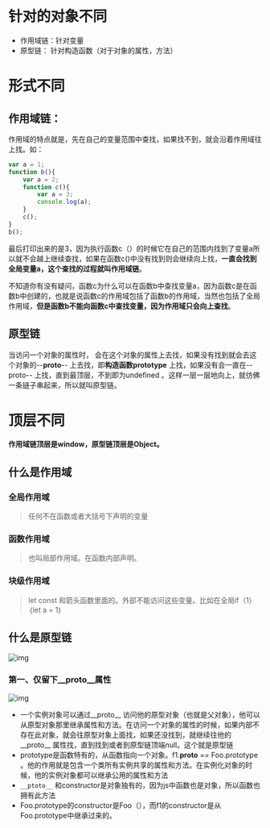 # 针对的对象不同
- 作用域链：针对变量
- 原型链：   针对构造函数（对于对象的属性，方法）

# 形式不同
## 作用域链：
作用域的特点就是，先在自己的变量范围中查找，如果找不到，就会沿着作用域往上找。如：

```javascript
var a = 1;
function b(){
    var a = 2;
    function c(){
        var a = 3;
        console.log(a);
    }
    c();
}
b();
```
最后打印出来的是3，因为执行函数c（）的时候它在自己的范围内找到了变量a所以就不会越上继续查找，如果在函数c()中没有找到则会继续向上找，**一直会找到全局变量a，这个查找的过程就叫作用域链**。

不知道你有没有疑问，函数c为什么可以在函数b中查找变量a，因为函数c是在函数b中创建的，也就是说函数c的作用域包括了函数b的作用域，当然也包括了全局作用域，**但是函数b不能向函数c中查找变量，因为作用域只会向上查找**。

## 原型链
当访问一个对象的属性时， 会在这个对象的属性上去找，如果没有找到就会去这个对象的--**proto**-- 上去找，即**构造函数prototype** 上找，如果没有会一直在--proto-- 上找，直到最顶层，不到即为undefined 。这样一层一层地向上，就彷佛一条链子串起来，所以就叫原型链。


# 顶层不同
**作用域链顶层是window，原型链顶层是Object。**





## 什么是作用域

### 全局作用域

> 任何不在函数或者大括号下声明的变量

### 函数作用域

> 也叫局部作用域。在函数内部声明。

### 块级作用域

> let const 和箭头函数里面的。外部不能访问这些变量。比如在全局if（1）｛let a = 1｝



## 什么是原型链

![img](https://img-blog.csdnimg.cn/20190527210323819.png?x-oss-process=image/watermark,type_ZmFuZ3poZW5naGVpdGk,shadow_10,text_aHR0cHM6Ly9ibG9nLmNzZG4ubmV0L3dlaXhpbl80NDY5MDUwNA==,size_16,color_FFFFFF,t_70)

### 第一、仅留下__proto__属性

![img](https://img-blog.csdnimg.cn/20190527210643204.png?x-oss-process=image/watermark,type_ZmFuZ3poZW5naGVpdGk,shadow_10,text_aHR0cHM6Ly9ibG9nLmNzZG4ubmV0L3dlaXhpbl80NDY5MDUwNA==,size_16,color_FFFFFF,t_70)

- 一个实例对象可以通过__proto__ 访问他的原型对象（也就是父对象），他可以从原型对象那里继承属性和方法。在访问一个对象的属性的时候，如果内部不存在此对象，就会往原型对象上面找，如果还没找到，就继续往他的__proto__ 属性找，直到找到或者到原型链顶端null。这个就是原型链
- prototype是函数特有的，从函数指向一个对象。f1.__proto__ == Foo.prototype 。他的作用就是包含一个类所有实例共享的属性和方法。在实例化对象的时候，他的实例对象都可以继承公用的属性和方法
- `__ptoto__` 和constructor是对象独有的，因为js中函数也是对象，所以函数也拥有此方法
- Foo.prototype的constructor是Foo（），而f1的constructor是从Foo.prototype中继承过来的。

